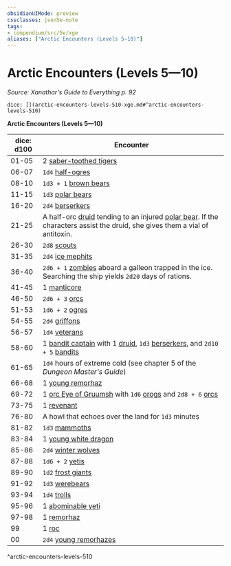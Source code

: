 ```yaml
---
obsidianUIMode: preview
cssclasses: json5e-note
tags:
- compendium/src/5e/xge
aliases: ["Arctic Encounters (Levels 5—10)"]
---
```

# Arctic Encounters (Levels 5—10)
*Source: Xanathar's Guide to Everything p. 92* 

`dice: [](arctic-encounters-levels-510-xge.md#^arctic-encounters-levels-510)`

**Arctic Encounters (Levels 5—10)**

| dice: d100 | Encounter |
|------------|-----------|
| 01-05 | 2 [saber-toothed tigers](/3-Mechanics/CLI/bestiary/beast/saber-toothed-tiger.md) |
| 06-07 | `1d4` [half-ogres](/3-Mechanics/CLI/bestiary/giant/half-ogre-ogrillon.md) |
| 08-10 | `1d3 + 1` [brown bears](/3-Mechanics/CLI/bestiary/beast/brown-bear.md) |
| 11-15 | `1d3` [polar bears](/3-Mechanics/CLI/bestiary/beast/polar-bear.md) |
| 16-20 | `2d4` [berserkers](/3-Mechanics/CLI/bestiary/humanoid/berserker.md) |
| 21-25 | A half-orc [druid](/3-Mechanics/CLI/bestiary/humanoid/druid.md) tending to an injured [polar bear](/3-Mechanics/CLI/bestiary/beast/polar-bear.md). If the characters assist the druid, she gives them a vial of antitoxin. |
| 26-30 | `2d8` [scouts](/3-Mechanics/CLI/bestiary/humanoid/scout.md) |
| 31-35 | `2d4` [ice mephits](/3-Mechanics/CLI/bestiary/elemental/ice-mephit.md) |
| 36-40 | `2d6 + 1` [zombies](/3-Mechanics/CLI/bestiary/undead/zombie.md) aboard a galleon trapped in the ice. Searching the ship yields `2d20` days of rations. |
| 41-45 | 1 [manticore](/3-Mechanics/CLI/bestiary/monstrosity/manticore.md) |
| 46-50 | `2d6 + 3` [orcs](/3-Mechanics/CLI/bestiary/humanoid/orc.md) |
| 51-53 | `1d6 + 2` [ogres](/3-Mechanics/CLI/bestiary/giant/ogre.md) |
| 54-55 | `2d4` [griffons](/3-Mechanics/CLI/bestiary/monstrosity/griffon.md) |
| 56-57 | `1d4` [veterans](/3-Mechanics/CLI/bestiary/humanoid/veteran.md) |
| 58-60 | 1 [bandit captain](/3-Mechanics/CLI/bestiary/humanoid/bandit-captain.md) with 1 [druid](/3-Mechanics/CLI/bestiary/humanoid/druid.md), `1d3` [berserkers](/3-Mechanics/CLI/bestiary/humanoid/berserker.md), and `2d10 + 5` [bandits](/3-Mechanics/CLI/bestiary/humanoid/bandit.md) |
| 61-65 | `1d4` hours of extreme cold (see chapter 5 of the *Dungeon Master's Guide*) |
| 66-68 | 1 [young remorhaz](/3-Mechanics/CLI/bestiary/monstrosity/young-remorhaz.md) |
| 69-72 | 1 [orc Eye of Gruumsh](/3-Mechanics/CLI/bestiary/humanoid/orc-eye-of-gruumsh.md) with `1d6` [orogs](/3-Mechanics/CLI/bestiary/humanoid/orog.md) and `2d8 + 6` [orcs](/3-Mechanics/CLI/bestiary/humanoid/orc.md) |
| 73-75 | 1 [revenant](/3-Mechanics/CLI/bestiary/undead/revenant.md) |
| 76-80 | A howl that echoes over the land for `1d3` minutes |
| 81-82 | `1d3` [mammoths](/3-Mechanics/CLI/bestiary/beast/mammoth.md) |
| 83-84 | 1 [young white dragon](/3-Mechanics/CLI/bestiary/dragon/young-white-dragon.md) |
| 85-86 | `2d4` [winter wolves](/3-Mechanics/CLI/bestiary/monstrosity/winter-wolf.md) |
| 87-88 | `1d6 + 2` [yetis](/3-Mechanics/CLI/bestiary/monstrosity/yeti.md) |
| 89-90 | `1d2` [frost giants](/3-Mechanics/CLI/bestiary/giant/frost-giant.md) |
| 91-92 | `1d3` [werebears](/3-Mechanics/CLI/bestiary/humanoid/werebear.md) |
| 93-94 | `1d4` [trolls](/3-Mechanics/CLI/bestiary/giant/troll.md) |
| 95-96 | 1 [abominable yeti](/3-Mechanics/CLI/bestiary/monstrosity/abominable-yeti.md) |
| 97-98 | 1 [remorhaz](/3-Mechanics/CLI/bestiary/monstrosity/remorhaz.md) |
| 99 | 1 [roc](/3-Mechanics/CLI/bestiary/monstrosity/roc.md) |
| 00 | `2d4` [young remorhazes](/3-Mechanics/CLI/bestiary/monstrosity/young-remorhaz.md) |
^arctic-encounters-levels-510